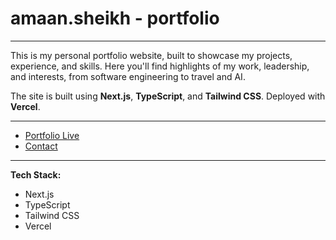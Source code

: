 # **amaan.sheikh - portfolio**

---

This is my personal portfolio website, built to showcase my projects, experience, and skills. Here you'll find highlights of my work, leadership, and interests, from software engineering to travel and AI.

The site is built using **Next.js**, **TypeScript**, and **Tailwind CSS**. Deployed with **Vercel**.

---

- [Portfolio Live](#) <!-- Add your live site link here if available -->
- [Contact](mailto:amaansheikhme@gmail.com)

---

**Tech Stack:**
- Next.js
- TypeScript
- Tailwind CSS
- Vercel
